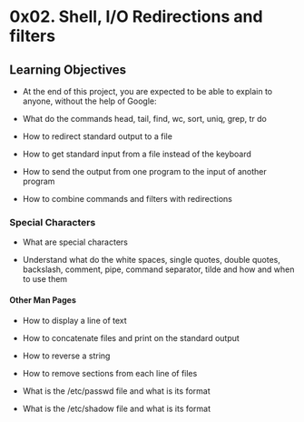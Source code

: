 # 0x02. Shell, I/O Redirections and filters

## Learning Objectives

* At the end of this project, you are expected to be able to explain to anyone, without the help of Google:

* What do the commands head, tail, find, wc, sort, uniq, grep, tr do
  
* How to redirect standard output to a file
 
* How to get standard input from a file instead of the keyboard
  
* How to send the output from one program to the input of another program
  
* How to combine commands and filters with redirections

### Special Characters

* What are special characters

* Understand what do the white spaces, single quotes, double quotes, backslash, comment, pipe, command separator, tilde and how and when to use them

#### Other Man Pages

* How to display a line of text

* How to concatenate files and print on the standard output

* How to reverse a string

* How to remove sections from each line of files

* What is the /etc/passwd file and what is its format

* What is the /etc/shadow file and what is its format
